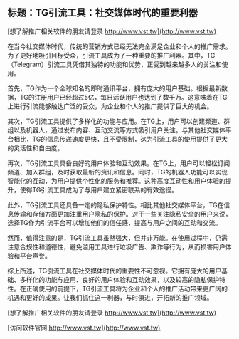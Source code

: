 ## **标题：TG引流工具：社交媒体时代的重要利器**

[想了解推广相关软件的朋友请登录 http://www.vst.tw](http://www.vst.tw)

在当今社交媒体时代，传统的营销方式已经无法完全满足企业和个人的推广需求。为了更好地吸引目标受众，引流工具成为了一种重要的推广利器。其中，TG（Telegram）引流工具凭借其独特的功能和优势，正受到越来越多人的关注和使用。

首先，TG作为一个全球知名的即时通讯平台，拥有庞大的用户基础。根据最新数据，TG的注册用户已经超过5亿，每日活跃用户也达到了数千万。这意味着在TG上进行引流能够触达广泛的受众，为企业和个人的推广提供了巨大的机会。

其次，TG引流工具提供了多样化的功能与应用。在TG上，用户可以创建频道、群组以及机器人，通过发布内容、互动交流等方式吸引用户关注。与其他社交媒体平台相比，TG的信息传递速度更快，且不受限制，这为引流工具的使用提供了更大的灵活性和自由度。

再次，TG引流工具具备良好的用户体验和互动效果。在TG上，用户可以轻松订阅频道、加入群组，及时获取最新的资讯和信息。同时，TG的机器人功能可以实现智能化的互动，为用户提供个性化的服务和推荐。这种高度互动性和用户体验的提升，使得TG引流工具成为了与用户建立紧密联系的有效途径。

此外，TG引流工具还具备一定的隐私保护特性。相比其他社交媒体平台，TG在信息传输和存储方面更加注重用户隐私的保护。对于一些关注隐私安全的用户来说，选择TG作为引流平台可以增加他们的信任感，提高与用户之间的互动和交流。

然而，值得注意的是，TG引流工具虽然强大，但并非万能。在使用过程中，仍需注意合规性和道德性，避免滥用工具进行垃圾广告、欺诈等行为，从而损害用户体验和平台声誉。

综上所述，TG引流工具在社交媒体时代的重要性不可忽视。它拥有庞大的用户基础、多样化的功能与应用、良好的用户体验和互动效果，以及较高的隐私保护特性。在正确使用的前提下，TG引流工具将为企业和个人的推广活动带来更广阔的机遇和更好的成果。让我们抓住这一利器，与时俱进，开拓新的推广领域。

[想了解推广相关软件的朋友请登录 http://www.vst.tw](http://www.vst.tw)


[访问软件官网 http://www.vst.tw](http://www.vst.tw)
